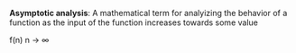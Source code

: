 
**Asymptotic analysis**: A mathematical term for analyizing the behavior of a function as the input of the function increases towards some value

f(n) n -> ∞